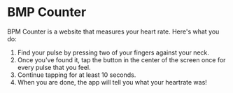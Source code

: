# BMP Counter

BPM Counter is a website that measures your heart rate. Here's what you do:

1. Find your pulse by pressing two of your fingers against your neck.
2. Once you've found it, tap the button in the center of the screen once for every pulse that you feel.
3. Continue tapping for at least 10 seconds.
4. When you are done, the app will tell you what your heartrate was!
